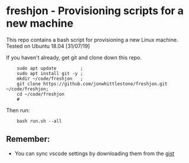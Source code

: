 # freshjon - Provisioning scripts for a new machine

This repo contains a bash script for provisioning a new Linux machine. Tested on Ubuntu 18.04 [31/07/19]

If you haven't already, get git and clone down this repo.

        sudo apt update         ;
        sudo apt install git -y ;
        mkdir ~/code/freshjon   ;
        git clone https://github.com/jonwhittlestone/freshjon.git ~/code/freshjon;
        cd ~/code/freshjon
        #

Then run:

        bash run.sh --all

## Remember:

* You can sync vscode settings by downloading them from the [gist](https://gist.github.com/jonwhittlestone/adfb8954e5d2d1ee9ee98de095c75582)
